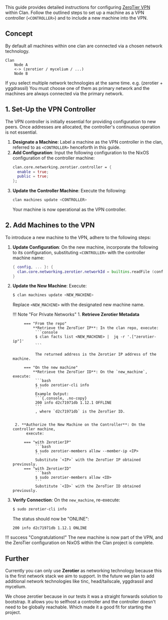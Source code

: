 
This guide provides detailed instructions for configuring
[ZeroTier VPN](https://zerotier.com) within Clan. Follow the
outlined steps to set up a machine as a VPN controller (`<CONTROLLER>`) and to
include a new machine into the VPN.

## Concept

By default all machines within one clan are connected via a chosen network technology.

```{.no-copy}
Clan
    Node A
    <-> (zerotier / mycelium / ...)
    Node B
```

If you select multiple network technologies at the same time. e.g. (zerotier + yggdrassil)
You must choose one of them as primary network and the machines are always connected via the primary network.

## 1. Set-Up the VPN Controller

The VPN controller is initially essential for providing configuration to new
peers. Once addresses are allocated, the controller's continuous operation is not essential.

1. **Designate a Machine**: Label a machine as the VPN controller in the clan,
   referred to as `<CONTROLLER>` henceforth in this guide.
2. **Add Configuration**: Input the following configuration to the NixOS
   configuration of the controller machine:
   ```nix
   clan.core.networking.zerotier.controller = {
     enable = true;
     public = true;
   };
   ```
3. **Update the Controller Machine**: Execute the following:
   ```bash
   clan machines update <CONTROLLER>
   ```
   Your machine is now operational as the VPN controller.

## 2. Add Machines to the VPN

To introduce a new machine to the VPN, adhere to the following steps:

1. **Update Configuration**: On the new machine, incorporate the following to its
   configuration, substituting `<CONTROLLER>` with the controller machine name:
   ```nix
   { config, ... }: {
     clan.core.networking.zerotier.networkId = builtins.readFile (config.clan.core.settings.directory + "/machines/<CONTROLLER>/facts/zerotier-network-id");
   }
   ```
1. **Update the New Machine**: Execute:
   ```bash
   $ clan machines update <NEW_MACHINE>
   ```
   Replace `<NEW_MACHINE>` with the designated new machine name.

    !!! Note "For Private Networks"
        1. **Retrieve Zerotier Metadata**

            === "From the repo"
                **Retrieve the ZeroTier IP**: In the clan repo, execute:
                 ```console
                 $ clan facts list <NEW_MACHINE> |  jq -r '.["zerotier-ip"]'
                 ```

                 The returned address is the Zerotier IP address of the machine.

            === "On the new machine"
                **Retrieve the ZeroTier ID**: On the `new_machine`, execute:
                 ```bash
                 $ sudo zerotier-cli info
                 ```
                 Example Output:
                 ```{.console, .no-copy}
                 200 info d2c71971db 1.12.1 OFFLINE
                 ```
                 , where `d2c71971db` is the ZeroTier ID.


        2. **Authorize the New Machine on the Controller**: On the controller machine,
             execute:

            === "with ZerotierIP"
                 ```bash
                 $ sudo zerotier-members allow --member-ip <IP>
                 ```
                 Substitute `<IP>` with the ZeroTier IP obtained previously.
            === "with ZerotierID"
                 ```bash
                 $ sudo zerotier-members allow <ID>
                 ```
                 Substitute `<ID>` with the ZeroTier ID obtained previously.

2. **Verify Connection**: On the `new_machine`, re-execute:
   ```bash
   $ sudo zerotier-cli info
   ```
   The status should now be "ONLINE":
   ```{.console, .no-copy}
   200 info d2c71971db 1.12.1 ONLINE
   ```

!!! success "Congratulations!"
    The new machine is now part of the VPN, and the ZeroTier
    configuration on NixOS within the Clan project is complete.

## Further

Currently you can only use **Zerotier** as networking technology because this is the first network stack we aim to support.
In the future we plan to add additional network technologies like tinc, head/tailscale, yggdrassil and mycelium.

We chose zerotier because in our tests it was a straight forwards solution to bootstrap.
It allows you to selfhost a controller and the controller doesn't need to be globally reachable.
Which made it a good fit for starting the project.
